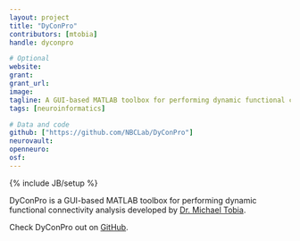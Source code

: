 ```yaml
---
layout: project
title: "DyConPro"
contributors: [mtobia]
handle: dyconpro

# Optional
website:
grant:
grant_url:
image:
tagline: A GUI-based MATLAB toolbox for performing dynamic functional connectivity analysis.
tags: [neuroinformatics]

# Data and code
github: ["https://github.com/NBCLab/DyConPro"]
neurovault:
openneuro:
osf:
---
```

{% include JB/setup %}

DyConPro is a GUI-based MATLAB toolbox for performing dynamic functional connectivity analysis developed by [Dr. Michael Tobia](/team/tobia-michael).

Check DyConPro out on [GitHub](https://github.com/NBCLab/DyConPro).
